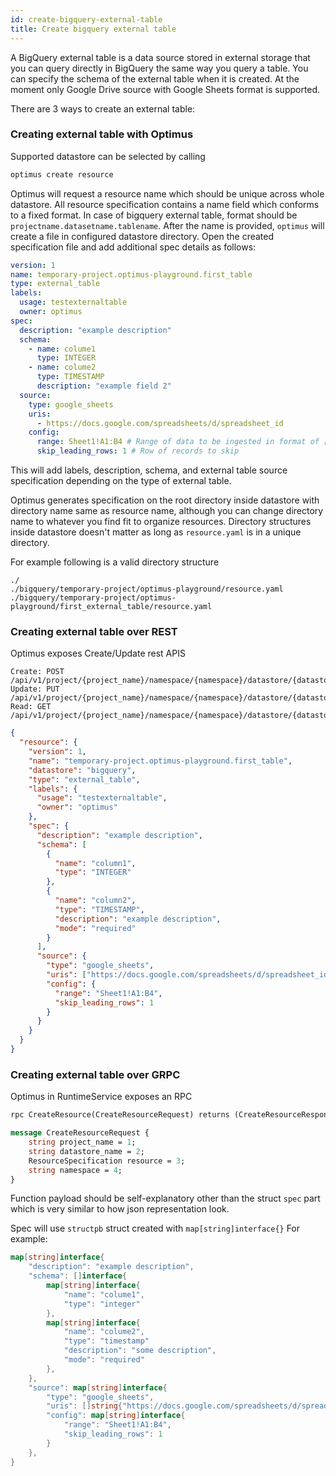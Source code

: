 ```yaml
---
id: create-bigquery-external-table
title: Create bigquery external table
---
```


A BigQuery external table is a data source stored in external storage that you can query directly
in BigQuery the same way you query a table. You can specify the schema of the external table when
it is created. At the moment only Google Drive source with Google Sheets format is supported.

There are 3 ways to create an external table:

### Creating external table with Optimus

Supported datastore can be selected by calling

```bash
optimus create resource
```

Optimus will request a resource name which should be unique across whole datastore.
All resource specification contains a name field which conforms to a fixed format.
In case of bigquery external table, format should be
`projectname.datasetname.tablename`.
After the name is provided, `optimus` will create a file in configured datastore
directory. Open the created specification file and add additional spec details
as follows:

```yaml
version: 1
name: temporary-project.optimus-playground.first_table
type: external_table
labels:
  usage: testexternaltable
  owner: optimus
spec:
  description: "example description"
  schema:
    - name: colume1
      type: INTEGER
    - name: colume2
      type: TIMESTAMP
      description: "example field 2"
  source:
    type: google_sheets
    uris:
      - https://docs.google.com/spreadsheets/d/spreadsheet_id
    config:
      range: Sheet1!A1:B4 # Range of data to be ingested in format of [Sheet Name]![Cell Range]
      skip_leading_rows: 1 # Row of records to skip
```

This will add labels, description, schema, and external table source specification depending
on the type of external table.

Optimus generates specification on the root directory inside datastore with directory
name same as resource name, although you can change directory name to whatever you
find fit to organize resources. Directory structures inside datastore doesn't
matter as long as `resource.yaml` is in a unique directory.

For example following is a valid directory structure

```shell
./
./bigquery/temporary-project/optimus-playground/resource.yaml
./bigquery/temporary-project/optimus-playground/first_external_table/resource.yaml
```

### Creating external table over REST

Optimus exposes Create/Update rest APIS

```
Create: POST /api/v1/project/{project_name}/namespace/{namespace}/datastore/{datastore_name}/resource
Update: PUT /api/v1/project/{project_name}/namespace/{namespace}/datastore/{datastore_name}/resource
Read: GET /api/v1/project/{project_name}/namespace/{namespace}/datastore/{datastore_name}/resource/{resource_name}
```

```json
{
  "resource": {
    "version": 1,
    "name": "temporary-project.optimus-playground.first_table",
    "datastore": "bigquery",
    "type": "external_table",
    "labels": {
      "usage": "testexternaltable",
      "owner": "optimus"
    },
    "spec": {
      "description": "example description",
      "schema": [
        {
          "name": "column1",
          "type": "INTEGER"
        },
        {
          "name": "column2",
          "type": "TIMESTAMP",
          "description": "example description",
          "mode": "required"
        }
      ],
      "source": {
        "type": "google_sheets",
        "uris": ["https://docs.google.com/spreadsheets/d/spreadsheet_id"],
        "config": {
          "range": "Sheet1!A1:B4",
          "skip_leading_rows": 1
        }
      }
    }
  }
}
```

### Creating external table over GRPC

Optimus in RuntimeService exposes an RPC

```protobuf
rpc CreateResource(CreateResourceRequest) returns (CreateResourceResponse) {}

message CreateResourceRequest {
    string project_name = 1;
    string datastore_name = 2;
    ResourceSpecification resource = 3;
    string namespace = 4;
}
```

Function payload should be self-explanatory other than the struct `spec` part which
is very similar to how json representation look.

Spec will use `structpb` struct created with `map[string]interface{}`
For example:

```go
map[string]interface{
	"description": "example description",
	"schema": []interface{
	    map[string]interface{
	        "name": "colume1",
	        "type": "integer"
        },
        map[string]interface{
            "name": "colume2",
            "type": "timestamp"
            "description": "some description",
            "mode": "required"
        },
    },
	"source": map[string]interface{
		"type": "google_sheets",
		"uris": []string{"https://docs.google.com/spreadsheets/d/spreadsheet_id"},
		"config": map[string]interface{
			"range": "Sheet1!A1:B4",
			"skip_leading_rows": 1
		}
    },
}
```
